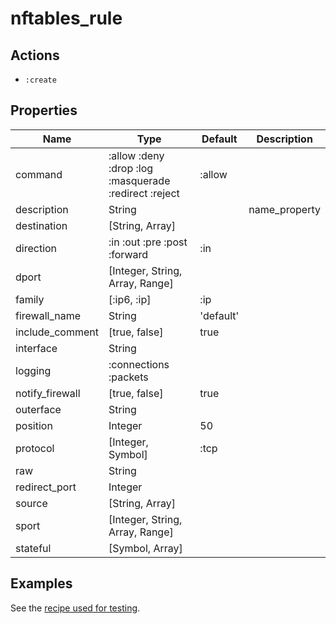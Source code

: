# nftables_rule

## Actions

- `:create`

## Properties

| Name            | Type                                                  | Default   | Description                                                         |
| --------------- | ----------------------------------------------------- | --------- | ------------------------------------------------------------------- |
| command         | :allow :deny :drop :log :masquerade :redirect :reject | :allow    |                                                                     |
| description     | String                                                |           | name_property                                                       |
| destination     | [String, Array]                                       |           |                                                                     |
| direction       | :in :out :pre :post :forward                          | :in       |                                                                     |
| dport           | [Integer, String, Array, Range]                       |           |                                                                     |
| family          | [:ip6, :ip]                                           | :ip       |                                                                     |
| firewall_name   | String                                                | 'default' |                                                                     |
| include_comment | [true, false]                                         | true      |                                                                     |
| interface       | String                                                |           |                                                                     |
| logging         | :connections :packets                                 |           |                                                                     |
| notify_firewall | [true, false]                                         | true      |                                                                     |
| outerface       | String                                                |           |                                                                     |
| position        | Integer                                               | 50        |                                                                     |
| protocol        | [Integer, Symbol]                                     | :tcp      |                                                                     |
| raw             | String                                                |           |                                                                     |
| redirect_port   | Integer                                               |           |                                                                     |
| source          | [String, Array]                                       |           |                                                                     |
| sport           | [Integer, String, Array, Range]                       |           |                                                                     |
| stateful        | [Symbol, Array]                                       |           |                                                                     |

## Examples

See the [recipe used for testing](test/fixtures/cookbooks/nftables-test/recipes/default.rb).
